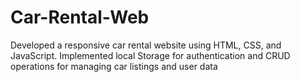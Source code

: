 # Car-Rental-Web
Developed a responsive car rental website using HTML, CSS, and JavaScript. Implemented local  Storage for authentication and CRUD operations for managing car listings and user data
